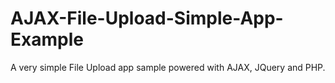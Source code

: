 AJAX-File-Upload-Simple-App-Example
===================================

A very simple File Upload app sample powered with AJAX, JQuery and PHP.
